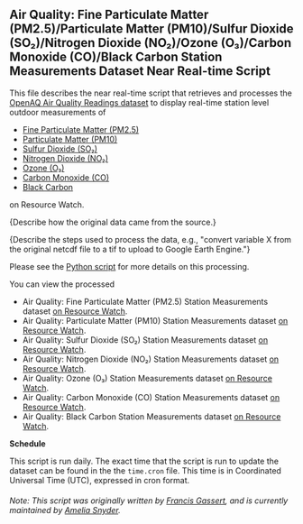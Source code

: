 ## Air Quality: Fine Particulate Matter (PM2.5)/Particulate Matter (PM10)/Sulfur Dioxide (SO₂)/Nitrogen Dioxide (NO₂)/Ozone (O₃)/Carbon Monoxide (CO)/Black Carbon Station Measurements Dataset Near Real-time Script
This file describes the near real-time script that retrieves and processes the [OpenAQ Air Quality Readings dataset](https://gmao.gsfc.nasa.gov/weather_prediction/GEOS-CF/) to display real-time station level outdoor measurements of
* [Fine Particulate Matter (PM2.5)](https://resourcewatch.org/data/explore/cit003anrt-Air-Quality-Measurements-PM-25)
* [Particulate Matter (PM10)](https://resourcewatch.org/data/explore/cit003bnrt-Air-Quality-Measurements-PM-10)
* [Sulfur Dioxide (SO₂)](https://resourcewatch.org/data/explore/cit003cairqualityso2)
* [Nitrogen Dioxide (NO₂)](https://resourcewatch.org/data/explore/cit003dnrt-Air-Quality-Measurements-NO)
* [Ozone (O₃)](https://resourcewatch.org/data/explore/cit003cnrt-Air-Quality-Measurements-O)
* [Carbon Monoxide (CO)](https://resourcewatch.org/data/explore/cit003fnrt-Air-Quality-Measurements-CO)
* [Black Carbon](https://resourcewatch.org/data/explore/cit003gnrt-Air-Quality-Measurements-BC_1)

on Resource Watch.

{Describe how the original data came from the source.}

{Describe the steps used to process the data, e.g., "convert variable X from the original netcdf file to a tif to upload to Google Earth Engine."}

Please see the [Python script](https://github.com/Taufiq06/nrt-scripts/blob/master/cit_003_air_quality/contents/src/__init__.py) for more details on this processing.

You can view the processed 
* Air Quality: Fine Particulate Matter (PM2.5) Station Measurements dataset [on Resource Watch](https://resourcewatch.org/data/explore/cit003anrt-Air-Quality-Measurements-PM-25).
* Air Quality: Particulate Matter (PM10) Station Measurements dataset [on Resource Watch](https://resourcewatch.org/data/explore/cit003bnrt-Air-Quality-Measurements-PM-10).
* Air Quality: Sulfur Dioxide (SO₂) Station Measurements dataset [on Resource Watch](https://resourcewatch.org/data/explore/cit003cairqualityso2).
* Air Quality: Nitrogen Dioxide (NO₂) Station Measurements dataset [on Resource Watch](https://resourcewatch.org/data/explore/cit003dnrt-Air-Quality-Measurements-NO).
* Air Quality: Ozone (O₃) Station Measurements dataset [on Resource Watch](https://resourcewatch.org/data/explore/cit003cnrt-Air-Quality-Measurements-O).
* Air Quality: Carbon Monoxide (CO) Station Measurements dataset [on Resource Watch](https://resourcewatch.org/data/explore/cit003fnrt-Air-Quality-Measurements-CO).
* Air Quality: Black Carbon Station Measurements dataset [on Resource Watch](https://resourcewatch.org/data/explore/cit003gnrt-Air-Quality-Measurements-BC_1).

**Schedule**

This script is run daily. The exact time that the script is run to update the dataset can be found in the the `time.cron` file. This time is in Coordinated Universal Time (UTC), expressed in cron format.

###### Note: This script was originally written by [Francis Gassert](https://www.wri.org/profile/francis-gassert), and is currently maintained by [Amelia Snyder](https://www.wri.org/profile/amelia-snyder).
